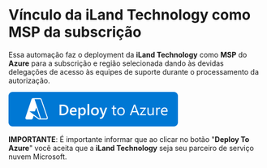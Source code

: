 # Vínculo da **iLand Technology** como MSP da subscrição

Essa automação faz o deployment da **iLand Technology** como **MSP** do **Azure** para a subscrição e região selecionada dando às devidas delegações de acesso às equipes de suporte durante o processamento da autorização.

[![Deploy To iLand Technology](https://raw.githubusercontent.com/Azure/azure-quickstart-templates/master/1-CONTRIBUTION-GUIDE/images/deploytoazure.svg?sanitize=true)](https://portal.azure.com/#create/Microsoft.Template/uri/https%3A%2F%2Fraw.githubusercontent.com%2Filandtechnology%2FmspOfferReg%2Fmain%2Fazuredeploy.json)

**IMPORTANTE**: É importante informar que ao clicar no botão "**Deploy To Azure**" você aceita que a **iLand Technology** seja seu parceiro de serviço nuvem Microsoft.